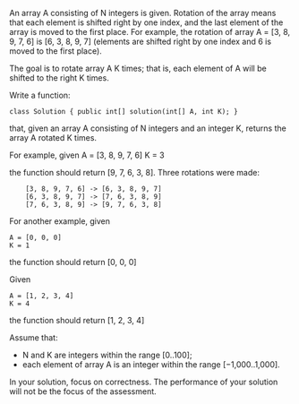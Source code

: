 An array A consisting of N integers is given. Rotation of the array means that each element is shifted right by one index, and the last element of the array is moved to the first place. For example, the rotation of array A = [3, 8, 9, 7, 6] is [6, 3, 8, 9, 7] (elements are shifted right by one index and 6 is moved to the first place).

The goal is to rotate array A K times; that is, each element of A will be shifted to the right K times.

Write a function:

    class Solution { public int[] solution(int[] A, int K); }

that, given an array A consisting of N integers and an integer K, returns the array A rotated K times.

For example, given
    A = [3, 8, 9, 7, 6]
    K = 3

the function should return [9, 7, 6, 3, 8]. Three rotations were made:

        [3, 8, 9, 7, 6] -> [6, 3, 8, 9, 7]
        [6, 3, 8, 9, 7] -> [7, 6, 3, 8, 9]
        [7, 6, 3, 8, 9] -> [9, 7, 6, 3, 8]

For another example, given

    A = [0, 0, 0]
    K = 1

the function should return [0, 0, 0]

Given

    A = [1, 2, 3, 4]
    K = 4

the function should return [1, 2, 3, 4]

Assume that:

* N and K are integers within the range [0..100];
* each element of array A is an integer within the range [−1,000..1,000].

In your solution, focus on correctness. The performance of your solution will not be the focus of the assessment.
